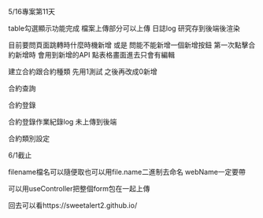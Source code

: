5/16專案第11天

table勾選顯示功能完成
檔案上傳部分可以上傳
日誌log 研究存到後端後渲染

目前要問頁面跳轉時什麼時機新增 或是 問能不能新增一個新增按鈕
第一次點擊合約新增時 會用到新增的API
點表格畫面進去只會有編輯

建立合約跟合約種類 先用1測試
之後再改成0新增

合約查詢

<!-- ; 合約期間bug 待討論 -->
<!-- 顯示未簽回篩選功能   做完 待測試 -->

<!-- table 點擊合約跳轉合約查詢頁面有bug 算完成 但有問題 -->
<!-- ; 除了會辦單號要把工號也帶進去 帶入但沒顯示 -->

合約登錄

<!-- 審約版檔案上傳部分 算是完成 -->
合約登錄作業紀錄log 未上傳到後端


<!-- 點擊儲存 未上傳api -->
<!-- (要寫一個判斷 如果是編輯狀態 不要上傳api 是點擊儲存才上傳)
暫時好了有bug -->


合約類別設定

<!-- 新增種類未上傳api -->
<!-- (要寫一個判斷 如果是編輯狀態 不要上傳api 是點擊儲存才上傳)
暫時好了有bug -->




6/1截止

filename檔名可以隨便取也可以用file.name二進制去命名
webName一定要帶

可以用useController把整個form包在一起上傳

回去可以看https://sweetalert2.github.io/